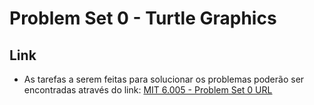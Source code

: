 # Problem Set 0 - Turtle Graphics

## Link
- As tarefas a serem feitas para solucionar os problemas poderão ser encontradas através do link: [MIT 6.005 - Problem Set 0 URL](https://ocw.mit.edu/ans7870/6/6.005/s16/psets/ps0/)  